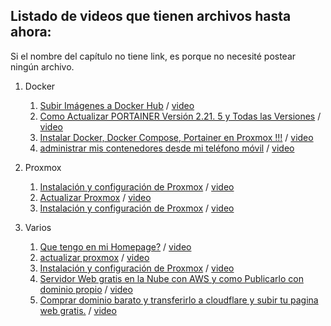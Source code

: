 ## Listado de videos que tienen archivos hasta ahora:

Si el nombre del capítulo no tiene link, es porque no necesité postear ningún archivo.

1. Docker
   1. [Subir Imágenes a Docker Hub](./Docker/1) / [video](https://youtu.be/BXVpP1nf9Vg)
   2. [Como Actualizar PORTAINER Versión 2.21. 5  y Todas las Versiones](./Docker/2) / [video](https://youtu.be/NBjb85MzSv4) 
   3. [Instalar Docker, Docker Compose, Portainer en Proxmox !!!](./Docker/3) / [video](https://youtu.be/3PKc_Lw3hNQ) 
   4. [administrar mis contenedores desde mi teléfono móvil](/Docker/4) / [video](https://youtu.be/iwCqv91CvDc) 

2. Proxmox
   1. [Instalación y configuración de Proxmox](./Proxmox/1) / [video](https://youtu.be/M1zETW77Z1w)
   2. [Actualizar Proxmox](./Proxmox/1) / [video](https://youtu.be/4CbD9xkAABo)
   3. [Instalación y configuración de Proxmox](./varios/1) / [video](https://youtu.be/M1zETW77Z1w)
  
2. Varios
   1. [Que tengo en mi Homepage?](./varios/1) / [video](https://youtu.be/ND5jxVYwoZQ)
   2. [actualizar proxmox](./varios/1) / [video](https://youtu.be/4CbD9xkAABo)
   3. [Instalación y configuración de Proxmox](./varios/1) / [video](https://youtu.be/M1zETW77Z1w)
   4. [Servidor Web gratis en la Nube con AWS y como Publicarlo con dominio propio](./varios/1) / [video](https://youtu.be/CB32CFA0eYw)
   5. [Comprar dominio barato y transferirlo a cloudflare y subir tu pagina web gratis.](./varios/1) / [video](https://youtu.be/2F7spcwy3HU)